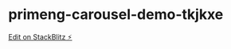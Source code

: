 # primeng-carousel-demo-tkjkxe

[Edit on StackBlitz ⚡️](https://stackblitz.com/edit/primeng-carousel-demo-tkjkxe)